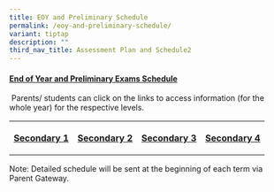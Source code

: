 ```yaml
---
title: EOY and Preliminary Schedule
permalink: /eoy-and-preliminary-schedule/
variant: tiptap
description: ""
third_nav_title: Assessment Plan and Schedule2
---
```

<h4><strong><u>End of Year and Preliminary Exams Schedule</u></strong></h4>
<p>&nbsp;Parents/ students can click on the links to access information (for
the whole year) for the respective levels.</p>
<table style="minWidth: 100px">
<colgroup>
<col>
<col>
<col>
<col>
</colgroup>
<tbody>
<tr>
<th rowspan="1" colspan="1">
<p><a href="/files/Assessment/Sec_1_SBA_Schedule_2025_Updated_23_Jan.pdf" rel="noopener nofollow" target="_blank">Secondary 1</a>
</p>
</th>
<th rowspan="1" colspan="1">
<p><a href="/files/Assessment/Sec_2_SBA_Schedule_2025_Updated_23_Jan_2025.pdf" rel="noopener nofollow" target="_blank">Secondary 2</a>
</p>
</th>
<th rowspan="1" colspan="1">
<p><a href="/files/Assessment/Sec_3_SBA_Schedule_2025_Updated_23_Jan_2025.pdf" rel="noopener nofollow" target="_blank">Secondary 3</a>
</p>
</th>
<th rowspan="1" colspan="1">
<p><a href="/files/Assessment/Sec_4_SBA_and_National_Exam_Schedule_Updated_23_Jan_2025.pdf" rel="noopener nofollow" target="_blank">Secondary 4</a>
</p>
</th>
</tr>
</tbody>
</table>
<p>Note: Detailed schedule will be sent at the beginning of each term via
Parent Gateway.</p>
<p></p>
